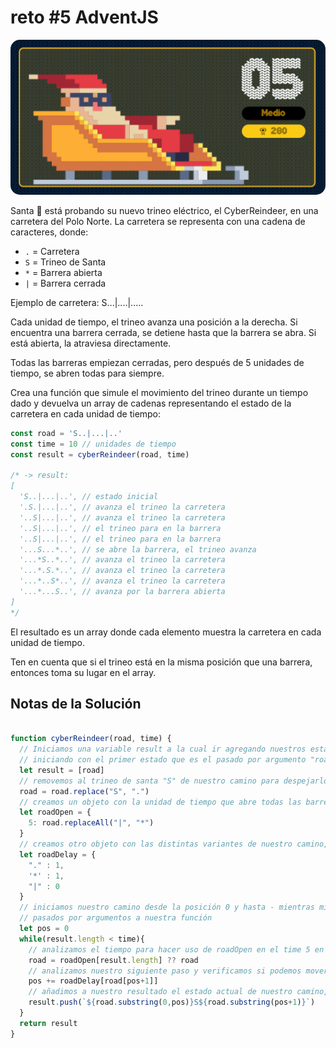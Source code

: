 # reto #5 AdventJS

<img src="./reto5.png" style="border-radius: 15px">

Santa 🎅 está probando su nuevo trineo eléctrico, el CyberReindeer, en una carretera del Polo Norte. La carretera se representa con una cadena de caracteres, donde:

- `.` = Carretera
- `S` = Trineo de Santa
- `*` = Barrera abierta
- `|` = Barrera cerrada

Ejemplo de carretera: S...|....|.....

Cada unidad de tiempo, el trineo avanza una posición a la derecha. Si encuentra una barrera cerrada, se detiene hasta que la barrera se abra. Si está abierta, la atraviesa directamente.

Todas las barreras empiezan cerradas, pero después de 5 unidades de tiempo, se abren todas para siempre.

Crea una función que simule el movimiento del trineo durante un tiempo dado y devuelva un array de cadenas representando el estado de la carretera en cada unidad de tiempo:

```javascript
const road = 'S..|...|..'
const time = 10 // unidades de tiempo
const result = cyberReindeer(road, time)

/* -> result:
[
  'S..|...|..', // estado inicial
  '.S.|...|..', // avanza el trineo la carretera
  '..S|...|..', // avanza el trineo la carretera
  '..S|...|..', // el trineo para en la barrera
  '..S|...|..', // el trineo para en la barrera
  '...S...*..', // se abre la barrera, el trineo avanza
  '...*S..*..', // avanza el trineo la carretera
  '...*.S.*..', // avanza el trineo la carretera
  '...*..S*..', // avanza el trineo la carretera
  '...*...S..', // avanza por la barrera abierta
]
*/

```

El resultado es un array donde cada elemento muestra la carretera en cada unidad de tiempo.

Ten en cuenta que si el trineo está en la misma posición que una barrera, entonces toma su lugar en el array.

## Notas de la Solución

```javascript

function cyberReindeer(road, time) {
  // Iniciamos una variable result a la cual ir agregando nuestros estados en cada tiempo
  // iniciando con el primer estado que es el pasado por argumento "road"
  let result = [road]
  // removemos al trineo de santa "S" de nuestro camino para despejarlo
  road = road.replace("S", ".")
  // creamos un objeto con la unidad de tiempo que abre todas las barreras reemplazando "|" por "*" para siempre
  let roadOpen = {
    5: road.replaceAll("|", "*")
  }
  // creamos otro objeto con las distintas variantes de nuestro camino, las cuales modificaran nuestro movimientos
  let roadDelay = {
    "." : 1,
    '*' : 1,
    "|" : 0
  }
  // iniciamos nuestro camino desde la posición 0 y hasta - mientras mi resultado no tenga todos los tiempos "time"
  // pasados por argumentos a nuestra función 
  let pos = 0
  while(result.length < time){
    // analizamos el tiempo para hacer uso de roadOpen en el time 5 en nuestro caso, asi poder abrir las barreras
    road = roadOpen[result.length] ?? road
    // analizamos nuestro siguiente paso y verificamos si podemos movernos una posición o debemos esperar por una barrera cerrada
    pos += roadDelay[road[pos+1]]
    // añadimos a nuestro resultado el estado actual de nuestro camino, colocando a Santa en nuestro posición actual
    result.push(`${road.substring(0,pos)}S${road.substring(pos+1)}`)
  }
  return result
}

```